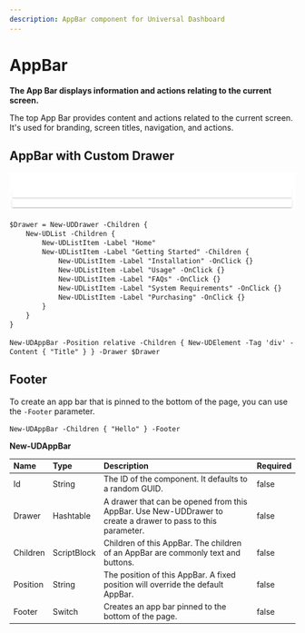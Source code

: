 ```yaml
---
description: AppBar component for Universal Dashboard
---
```


# AppBar

**The App Bar displays information and actions relating to the current screen.**

The top App Bar provides content and actions related to the current screen. It's used for branding, screen titles, navigation, and actions.

## AppBar with Custom Drawer

![](../../../.gitbook/assets/image%20%2877%29.png)

```text
$Drawer = New-UDDrawer -Children {
    New-UDList -Children {
        New-UDListItem -Label "Home"
        New-UDListItem -Label "Getting Started" -Children {
            New-UDListItem -Label "Installation" -OnClick {}
            New-UDListItem -Label "Usage" -OnClick {}
            New-UDListItem -Label "FAQs" -OnClick {}
            New-UDListItem -Label "System Requirements" -OnClick {}
            New-UDListItem -Label "Purchasing" -OnClick {}
        }
    }
}

New-UDAppBar -Position relative -Children { New-UDElement -Tag 'div' -Content { "Title" } } -Drawer $Drawer
```

## Footer

To create an app bar that is pinned to the bottom of the page, you can use the `-Footer` parameter.

```text
New-UDAppBar -Children { "Hello" } -Footer
```

**New-UDAppBar**

| Name | Type | Description | Required |
| :--- | :--- | :--- | :--- |
| Id | String | The ID of the component. It defaults to a random GUID. | false |
| Drawer | Hashtable | A drawer that can be opened from this AppBar. Use New-UDDrawer to create a drawer to pass to this parameter. | false |
| Children | ScriptBlock | Children of this AppBar. The children of an AppBar are commonly text and buttons. | false |
| Position | String | The position of this AppBar. A fixed position will override the default AppBar. | false |
| Footer | Switch | Creates an app bar pinned to the bottom of the page. | false |

